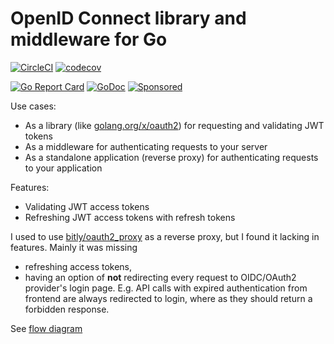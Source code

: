 # OpenID Connect library and middleware for Go 

[![CircleCI](https://circleci.com/gh/janivihervas/oidc-go.svg?style=svg)](https://circleci.com/gh/janivihervas/oidc-go)
[![codecov](https://codecov.io/gh/janivihervas/oidc-go/branch/master/graph/badge.svg)](https://codecov.io/gh/janivihervas/oidc-go)

[![Go Report Card](https://goreportcard.com/badge/github.com/janivihervas/oidc-go)](https://goreportcard.com/report/github.com/janivihervas/oidc-go)
[![GoDoc](https://godoc.org/github.com/janivihervas/oidc-go?status.svg)](https://godoc.org/github.com/janivihervas/oidc-go)
[![Sponsored](https://img.shields.io/badge/chilicorn-sponsored-brightgreen.svg?logo=data%3Aimage%2Fpng%3Bbase64%2CiVBORw0KGgoAAAANSUhEUgAAAA4AAAAPCAMAAADjyg5GAAABqlBMVEUAAAAzmTM3pEn%2FSTGhVSY4ZD43STdOXk5lSGAyhz41iz8xkz2HUCWFFhTFFRUzZDvbIB00Zzoyfj9zlHY0ZzmMfY0ydT0zjj92l3qjeR3dNSkoZp4ykEAzjT8ylUBlgj0yiT0ymECkwKjWqAyjuqcghpUykD%2BUQCKoQyAHb%2BgylkAyl0EynkEzmkA0mUA3mj86oUg7oUo8n0k%2FS%2Bw%2Fo0xBnE5BpU9Br0ZKo1ZLmFZOjEhesGljuzllqW50tH14aS14qm17mX9%2Bx4GAgUCEx02JySqOvpSXvI%2BYvp2orqmpzeGrQh%2Bsr6yssa2ttK6v0bKxMBy01bm4zLu5yry7yb29x77BzMPCxsLEzMXFxsXGx8fI3PLJ08vKysrKy8rL2s3MzczOH8LR0dHW19bX19fZ2dna2trc3Nzd3d3d3t3f39%2FgtZTg4ODi4uLj4%2BPlGxLl5eXm5ubnRzPn5%2Bfo6Ojp6enqfmzq6urr6%2Bvt7e3t7u3uDwvugwbu7u7v6Obv8fDz8%2FP09PT2igP29vb4%2BPj6y376%2Bu%2F7%2Bfv9%2Ff39%2Fv3%2BkAH%2FAwf%2FtwD%2F9wCyh1KfAAAAKXRSTlMABQ4VGykqLjVCTVNgdXuHj5Kaq62vt77ExNPX2%2Bju8vX6%2Bvr7%2FP7%2B%2FiiUMfUAAADTSURBVAjXBcFRTsIwHAfgX%2FtvOyjdYDUsRkFjTIwkPvjiOTyX9%2FAIJt7BF570BopEdHOOstHS%2BX0s439RGwnfuB5gSFOZAgDqjQOBivtGkCc7j%2B2e8XNzefWSu%2BsZUD1QfoTq0y6mZsUSvIkRoGYnHu6Yc63pDCjiSNE2kYLdCUAWVmK4zsxzO%2BQQFxNs5b479NHXopkbWX9U3PAwWAVSY%2FpZf1udQ7rfUpQ1CzurDPpwo16Ff2cMWjuFHX9qCV0Y0Ok4Jvh63IABUNnktl%2B6sgP%2BARIxSrT%2FMhLlAAAAAElFTkSuQmCC)](http://spiceprogram.org/oss-sponsorship)

<!-- toc -->

<!-- tocstop -->

Use cases:
 - As a library (like [golang.org/x/oauth2](https://godoc.org/golang.org/x/oauth2)) for requesting and validating JWT tokens
 - As a middleware for authenticating requests to your server
 - As a standalone application (reverse proxy) for authenticating requests to your application
 
Features:
 - Validating JWT access tokens
 - Refreshing JWT access tokens with refresh tokens
 
I used to use [bitly/oauth2_proxy](https://github.com/bitly/oauth2_proxy) as a reverse proxy, but I found it lacking in features. Mainly it was missing  
 - refreshing access tokens,
 - having an option of **not** redirecting every request to OIDC/OAuth2 provider's login page. E.g. API calls with expired authentication from frontend are always redirected to login, where as they should return a forbidden response.

See [flow diagram](doc/flow-diagram.md)